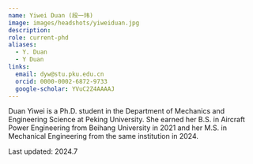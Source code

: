 ```yaml
---
name: Yiwei Duan (段一玮)
image: images/headshots/yiweiduan.jpg
description:
role: current-phd
aliases:
  - Y. Duan
  - Y Duan
links:
  email: dyw@stu.pku.edu.cn
  orcid: 0000-0002-6872-9733
  google-scholar: YVuC2Z4AAAAJ
---
```


Duan Yiwei is a Ph.D. student in the Department of Mechanics and Engineering Science at Peking University. She earned her B.S. in Aircraft Power Engineering from Beihang University in 2021 and her M.S. in Mechanical Engineering from the same institution in 2024.

Last updated: 2024.7
